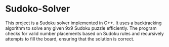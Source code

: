 # Sudoko-Solver
This project is a Sudoku solver implemented in C++. It uses a backtracking algorithm to solve any given 9x9 Sudoku puzzle efficiently. The program checks for valid number placements based on Sudoku rules and recursively attempts to fill the board, ensuring that the solution is correct. 
